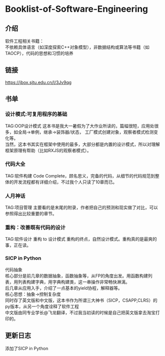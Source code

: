 # Booklist-of-Software-Engineering
## 介绍
软件工程相关书籍：  
不依赖具体语言（如深度探索C++对象模型），非数据结构或算法等书籍（如TAOCP），代码的思想和习惯的培养

## 链接
https://jbox.sjtu.edu.cn/l/3Jv9qg

## 书单

### 设计模式:可复用程序的基础
TAG:OOP设计模式
这本书是我大一暑假为了大作业所读的，篇幅很短，应用处很多，如全局->单例，继承->装饰器/状态， 工厂模式创建对象，观察者模式检测变化等。  
当然，这本书其实在框架中使用的最多，大部分都是内置的设计模式，所以对理解框架原理有帮助（比如RXJS的观察者模式）。

### 代码大全
TAG:软件构建
Code Complete，顾名思义，完备的代码，从细节的代码规范到整体的开发流程都有详细介绍，不过我个人只读了10章而已。

### 人月神话
TAG:项目管理
主要看的是末尾的附录，作者把自己的预测和现实做了对比，可以参照得出比较重要的章节。

### 重构：改善既有代码的设计
TAG:软件设计
重构 to 设计模式
重构的终点，自然设计模式。重构真的是最爽的事，正在读。

### SICP in Python
代码抽象    
核心部分是前几章的数据抽象，函数抽象等，从FP的角度出发。用函数构建列表，用列表构建字典，用字典构建类，这一串操作非常畅快淋漓。    
后几章从应用入手，介绍了一点基本的yield协程，解释器等。   
核心思想：抽象->控制复杂度    
同时存了英文版和中文版，这本书作为所谓三大神书（SICP，CSAPP,CLRS）的py版本，从另一个角度诠释了软件工程    
中文版由同专业学长@飞龙翻译，不过我当初读的时候是自己把英文版拿去淘宝打印的。

## 更新日志
添加了SICP in Python
